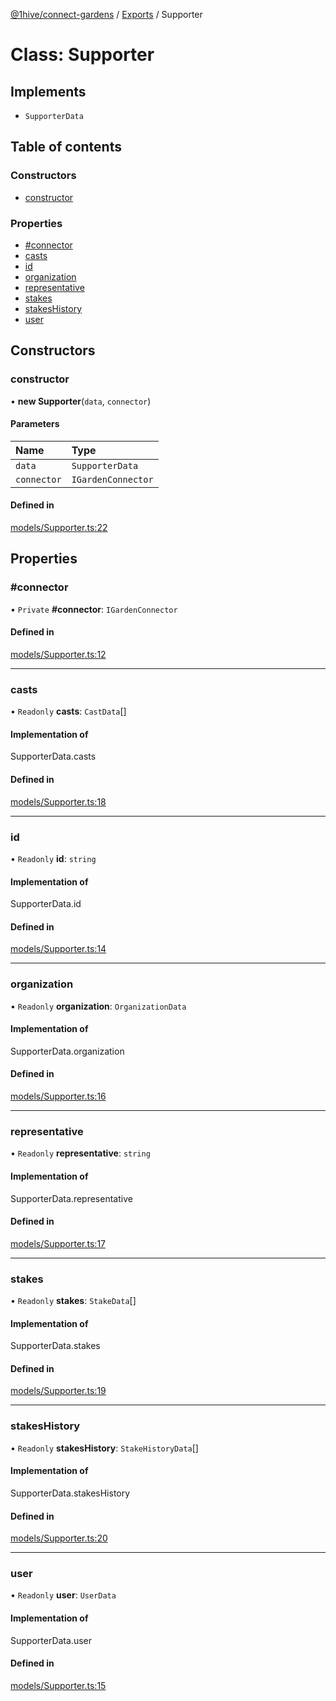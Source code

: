 [@1hive/connect-gardens](../README.md) / [Exports](../modules.md) / Supporter

# Class: Supporter

## Implements

- `SupporterData`

## Table of contents

### Constructors

- [constructor](Supporter.md#constructor)

### Properties

- [#connector](Supporter.md##connector)
- [casts](Supporter.md#casts)
- [id](Supporter.md#id)
- [organization](Supporter.md#organization)
- [representative](Supporter.md#representative)
- [stakes](Supporter.md#stakes)
- [stakesHistory](Supporter.md#stakeshistory)
- [user](Supporter.md#user)

## Constructors

### constructor

• **new Supporter**(`data`, `connector`)

#### Parameters

| Name | Type |
| :------ | :------ |
| `data` | `SupporterData` |
| `connector` | `IGardenConnector` |

#### Defined in

[models/Supporter.ts:22](https://github.com/1Hive/gardens/blob/45584cf/packages/connector/src/models/Supporter.ts#L22)

## Properties

### #connector

• `Private` **#connector**: `IGardenConnector`

#### Defined in

[models/Supporter.ts:12](https://github.com/1Hive/gardens/blob/45584cf/packages/connector/src/models/Supporter.ts#L12)

___

### casts

• `Readonly` **casts**: `CastData`[]

#### Implementation of

SupporterData.casts

#### Defined in

[models/Supporter.ts:18](https://github.com/1Hive/gardens/blob/45584cf/packages/connector/src/models/Supporter.ts#L18)

___

### id

• `Readonly` **id**: `string`

#### Implementation of

SupporterData.id

#### Defined in

[models/Supporter.ts:14](https://github.com/1Hive/gardens/blob/45584cf/packages/connector/src/models/Supporter.ts#L14)

___

### organization

• `Readonly` **organization**: `OrganizationData`

#### Implementation of

SupporterData.organization

#### Defined in

[models/Supporter.ts:16](https://github.com/1Hive/gardens/blob/45584cf/packages/connector/src/models/Supporter.ts#L16)

___

### representative

• `Readonly` **representative**: `string`

#### Implementation of

SupporterData.representative

#### Defined in

[models/Supporter.ts:17](https://github.com/1Hive/gardens/blob/45584cf/packages/connector/src/models/Supporter.ts#L17)

___

### stakes

• `Readonly` **stakes**: `StakeData`[]

#### Implementation of

SupporterData.stakes

#### Defined in

[models/Supporter.ts:19](https://github.com/1Hive/gardens/blob/45584cf/packages/connector/src/models/Supporter.ts#L19)

___

### stakesHistory

• `Readonly` **stakesHistory**: `StakeHistoryData`[]

#### Implementation of

SupporterData.stakesHistory

#### Defined in

[models/Supporter.ts:20](https://github.com/1Hive/gardens/blob/45584cf/packages/connector/src/models/Supporter.ts#L20)

___

### user

• `Readonly` **user**: `UserData`

#### Implementation of

SupporterData.user

#### Defined in

[models/Supporter.ts:15](https://github.com/1Hive/gardens/blob/45584cf/packages/connector/src/models/Supporter.ts#L15)
